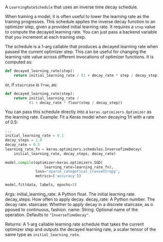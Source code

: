 A `LearningRateSchedule` that uses an inverse time decay schedule.

When training a model, it is often useful to lower the learning rate as
the training progresses. This schedule applies the inverse decay function
to an optimizer step, given a provided initial learning rate.
It requires a `step` value to compute the decayed learning rate. You can
just pass a backend variable that you increment at each training step.

The schedule is a 1-arg callable that produces a decayed learning
rate when passed the current optimizer step. This can be useful for changing
the learning rate value across different invocations of optimizer functions.
It is computed as:

```python
def decayed_learning_rate(step):
    return initial_learning_rate / (1 + decay_rate * step / decay_step)
```

or, if `staircase` is `True`, as:

```python
def decayed_learning_rate(step):
    return initial_learning_rate /
           (1 + decay_rate * floor(step / decay_step))
```

You can pass this schedule directly into a `keras.optimizers.Optimizer`
as the learning rate.
Example: Fit a Keras model when decaying 1/t with a rate of 0.5:

```python
...
initial_learning_rate = 0.1
decay_steps = 1.0
decay_rate = 0.5
learning_rate_fn = keras.optimizers.schedules.InverseTimeDecay(
    initial_learning_rate, decay_steps, decay_rate)

model.compile(optimizer=keras.optimizers.SGD(
                  learning_rate=learning_rate_fn),
              loss='sparse_categorical_crossentropy',
              metrics=['accuracy'])

model.fit(data, labels, epochs=5)
```

Args:
    initial_learning_rate: A Python float. The initial learning rate.
    decay_steps: How often to apply decay.
    decay_rate: A Python number.  The decay rate.
    staircase: Whether to apply decay in a discrete staircase, as o
    pposed to continuous, fashion.
    name: String.  Optional name of the operation.  Defaults to
        `"InverseTimeDecay"`.

Returns:
    A 1-arg callable learning rate schedule that takes the current optimizer
    step and outputs the decayed learning rate, a scalar tensor of the
    same type as `initial_learning_rate`.
